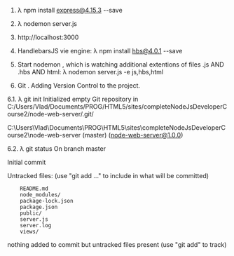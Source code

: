 
1. λ npm install express@4.15.3 --save

2. λ nodemon server.js

3. http://localhost:3000

4. HandlebarsJS  vie engine:
    λ npm install hbs@4.0.1 --save

5. Start nodemon , which is watching additional extentions of files  .js AND  .hbs AND html:
  λ nodemon server.js -e js,hbs,html  

6. Git  . Adding Version Control  to the project.

6.1.  λ git init
Initialized empty Git repository in C:/Users/Vlad/Documents/PROG/HTML5/sites/completeNodeJsDeveloperCourse2/node-web-server/.git/

C:\Users\Vlad\Documents\PROG\HTML5\sites\completeNodeJsDeveloperCourse2\node-web-server (master) (node-web-server@1.0.0)

6.2.  λ git status
On branch master

Initial commit

Untracked files:
  (use "git add <file>..." to include in what will be committed)

        README.md
        node_modules/
        package-lock.json
        package.json
        public/
        server.js
        server.log
        views/

nothing added to commit but untracked files present (use "git add" to track)
